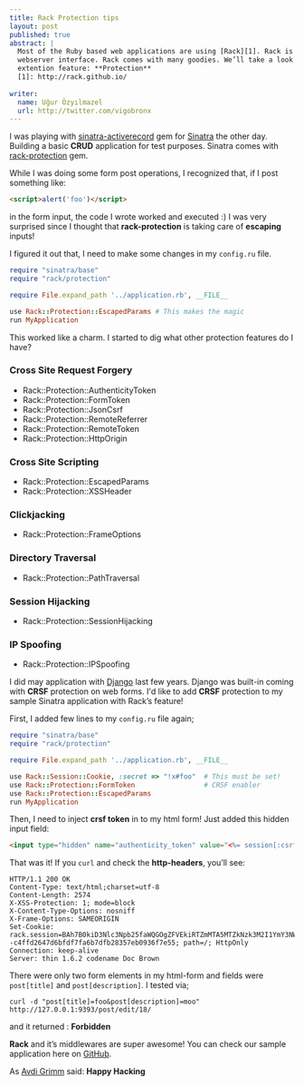 ```yaml
---
title: Rack Protection tips
layout: post
published: true
abstract: |
  Most of the Ruby based web applications are using [Rack][1]. Rack is a Ruby
  webserver interface. Rack comes with many goodies. We’ll take a look at it’s
  extention feature: **Protection**
  [1]: http://rack.github.io/
  
writer:
  name: Uğur Özyılmazel
  url: http://twitter.com/vigobronx
---
```

I was playing with [sinatra-activerecord][1] gem for [Sinatra][2] the other day.
Building a basic **CRUD** application for test purposes. Sinatra comes with
[rack-protection][3] gem.

While I was doing some form post operations, I recognized that, if I post
something like:

```html
<script>alert('foo')</script>
```

in the form input, the code I wrote worked and executed :) I was very surprised
since I thought that **rack-protection** is taking care of **escaping** inputs!

I figured it out that, I need to make some changes in my `config.ru` file.

```ruby
require "sinatra/base"
require "rack/protection"

require File.expand_path '../application.rb', __FILE__

use Rack::Protection::EscapedParams # This makes the magic
run MyApplication
```

This worked like a charm. I started to dig what other protection features do I
have?

### Cross Site Request Forgery

* Rack::Protection::AuthenticityToken
* Rack::Protection::FormToken
* Rack::Protection::JsonCsrf
* Rack::Protection::RemoteReferrer
* Rack::Protection::RemoteToken
* Rack::Protection::HttpOrigin

### Cross Site Scripting

* Rack::Protection::EscapedParams
* Rack::Protection::XSSHeader

### Clickjacking

* Rack::Protection::FrameOptions

### Directory Traversal

* Rack::Protection::PathTraversal

### Session Hijacking

* Rack::Protection::SessionHijacking

### IP Spoofing

* Rack::Protection::IPSpoofing

I did may application with [Django][4] last few years. Django was built-in
coming with **CRSF** protection on web forms. I'd like to add **CRSF**
protection to my sample Sinatra application with Rack’s feature!

First, I added few lines to my `config.ru` file again;

```ruby
require "sinatra/base"
require "rack/protection"

require File.expand_path '../application.rb', __FILE__

use Rack::Session::Cookie, :secret => "!x#foo"  # This must be set!
use Rack::Protection::FormToken                 # CRSF enabler
use Rack::Protection::EscapedParams
run MyApplication
```

Then, I need to inject **crsf token** in to my html form! Just added this
hidden input field:

```html
<input type="hidden" name="authenticity_token" value="<%= session[:csrf] %>">
```

That was it! If you `curl` and check the **http-headers**, you’ll see:

    HTTP/1.1 200 OK
    Content-Type: text/html;charset=utf-8
    Content-Length: 2574
    X-XSS-Protection: 1; mode=block
    X-Content-Type-Options: nosniff
    X-Frame-Options: SAMEORIGIN
    Set-Cookie: rack.session=BAh7B0kiD3Nlc3Npb25faWQGOgZFVEkiRTZmMTA5MTZkNzk3M2I1YmY3NWEy%0AZGIwYmM0MmQyNTA0YTQ0YmRjNDNhNWU3YjNjNTNlY2Q3NTIyNzgyMTI5OTMG%0AOwBGSSIJY3NyZgY7AEZJIiVjODQ5NTVhOTQ1Y2YzNjg1OTIzMTgyZmVkYWZm%0AYzQ4YgY7AEY%3D%0A--c4ffd2647d6bfdf7fa6b7dfb28357eb0936f7e55; path=/; HttpOnly
    Connection: keep-alive
    Server: thin 1.6.2 codename Doc Brown

There were only two form elements in my html-form and fields were `post[title]`
and `post[description]`. I tested via;

    curl -d "post[title]=foo&post[description]=moo" http://127.0.0.1:9393/post/edit/18/

and it returned : **Forbidden**

**Rack** and it’s middlewares are super awesome! You can check our sample
application here on [GitHub][5].

As [Avdi Grimm][6] said: **Happy Hacking**

[1]: https://github.com/janko-m/sinatra-activerecord
[2]: http://sinatrarb.com
[3]: https://github.com/rkh/rack-protection
[4]: https://www.djangoproject.com/
[5]: https://github.com/webBoxio/sinatra-activerecord-example
[6]: https://twitter.com/avdi